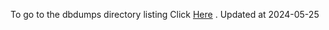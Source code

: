 To go to the dbdumps directory listing Click [Here](https://ipfs.io/ipfs/bafkreid46gpqzwlkhfczwtvglqhzanrqk7j7qwix72xvvageozlpg7c3lq) . Updated at 2024-05-25